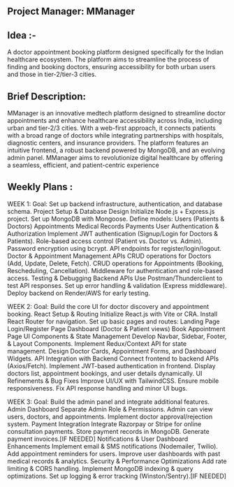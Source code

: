 Project Manager: MManager
---
Idea :- 
---
A doctor appointment booking platform designed specifically for the Indian healthcare ecosystem. The platform aims to streamline the process of finding and booking doctors, ensuring accessibility for both urban users and those in tier-2/tier-3 cities.


Brief Description:
---
MManager is an innovative medtech platform designed to streamline doctor appointments and enhance healthcare accessibility across India, including urban and tier-2/3 cities. With a web-first approach, it connects patients with a broad range of doctors while integrating partnerships with hospitals, diagnostic centers, and insurance providers. The platform features an intuitive frontend, a robust backend powered by MongoDB, and an evolving admin panel. MManager aims to revolutionize digital healthcare by offering a seamless, efficient, and patient-centric experience

Weekly Plans :
---
WEEK 1:
Goal: Set up backend infrastructure, authentication, and database schema.
Project Setup & Database Design
Initialize Node.js + Express.js project.
Set up MongoDB with Mongoose.
Define models:
Users (Patients & Doctors)
Appointments
Medical Records
Payments 
 User Authentication & Authorization
Implement JWT authentication (Signup/Login for Doctors & Patients).
Role-based access control (Patient vs. Doctor vs. Admin).
Password encryption using bcrypt.
API endpoints for register/login/logout.
Doctor & Appointment Management APIs
CRUD operations for Doctors (Add, Update, Delete, Fetch).
CRUD operations for Appointments (Booking, Rescheduling, Cancellation).
Middleware for authentication and role-based access.
 Testing & Debugging Backend APIs
Use Postman/Thunderclient to test API responses.
Set up error handling & validation (Express middleware).
Deploy backend on Render/AWS for early testing.

WEEK 2:
Goal: Build the core UI for doctor discovery and appointment booking.
 React Setup & Routing
Initialize React.js with Vite or CRA.
Install React Router for navigation.
Set up basic pages and routes:
Landing Page
Login/Register Page
Dashboard (Doctor & Patient views)
Book Appointment Page
 UI Components & State Management
Develop Navbar, Sidebar, Footer, & Layout Components.
Implement Redux/Context API for state management.
Design Doctor Cards, Appointment Forms, and Dashboard Widgets.
API Integration with Backend
Connect frontend to backend APIs (Axios/Fetch).
Implement JWT-based authentication in frontend.
Display doctors list, appointment bookings, and user details dynamically.
 UI Refinements & Bug Fixes
Improve UI/UX with TailwindCSS.
Ensure mobile responsiveness.
Fix API response handling and minor UI bugs.

WEEK 3:
Goal: Build the admin panel and integrate additional features.
 Admin Dashboard
Separate Admin Role & Permissions.
Admin can view users, doctors, and appointments.
Implement doctor approval/rejection system.
Payment Integration 
Integrate Razorpay or Stripe for online consultation payments.
Store payment records in MongoDB.
Generate payment invoices.[IF NEEDED]
Notifications & User Dashboard Enhancements
Implement email & SMS notifications (Nodemailer, Twilio).
Add appointment reminders for users.
Improve user dashboards with past medical records & analytics.
Security & Performance Optimizations
Add rate limiting & CORS handling.
Implement MongoDB indexing & query optimizations.
Set up logging & error tracking (Winston/Sentry).[IF NEEDED]

